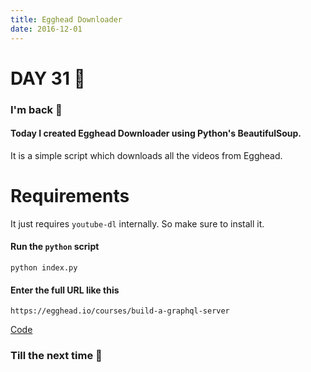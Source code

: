 ```yaml
---
title: Egghead Downloader
date: 2016-12-01
---
```


# DAY 31 👾 

### I'm back 💙

#### Today I created Egghead Downloader using Python's BeautifulSoup.

It is a simple script which downloads all the videos from Egghead.

# Requirements

It just requires `youtube-dl` internally. So make sure to install it.

#### Run the `python` script

```
python index.py
```

#### Enter the full URL like this

```
https://egghead.io/courses/build-a-graphql-server
```

[Code](https://github.com/deadcoder0904/egghead-videos-download)

### Till the next time 👻 